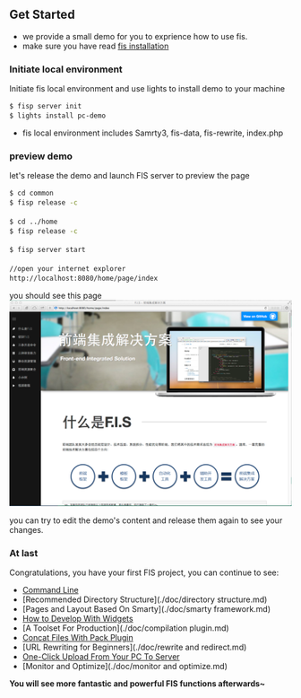 ## Get Started

* we provide a small demo for you to exprience how to use fis.
* make sure you have read [fis installation](./installation.md)

### Initiate local environment

Initiate fis local environment and use lights to install demo to your machine

```bash
$ fisp server init
$ lights install pc-demo
```

*  fis local environment includes Samrty3, fis-data, fis-rewrite, index.php

### preview demo

let's release the demo and launch FIS server to preview the page

```bash
$ cd common
$ fisp release -c

$ cd ../home
$ fisp release -c

$ fisp server start

//open your internet explorer
http://localhost:8080/home/page/index
```

you should see this page
![](./images/fis-demo.png)

you can try to edit the demo's content and release them again to see your changes.

### At last

Congratulations, you have your first FIS project, you can continue to see:

- [Command Line](./doc/command-line.md)
- [Recommended Directory Structure](./doc/directory structure.md)
- [Pages and Layout Based On Smarty](./doc/smarty framework.md) 
- [How to Develop With Widgets](./doc/widget.md)
- [A Toolset For Production](./doc/compilation plugin.md)
- [Concat Files With Pack Plugin](./doc/pack-configuration.md)
- [URL Rewriting for Beginners](./doc/rewrite and redirect.md)
- [One-Click Upload From Your PC To Server](./doc/deploy-configuration.md)
- [Monitor and Optimize](./doc/monitor and optimize.md)

**You will see more fantastic and powerful FIS functions afterwards~**
